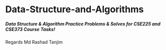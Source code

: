 # Data-Structure-and-Algorithms
##### Data Structure & Algorithm Practice Problems & Solves for CSE225 and CSE373 Course Tasks!


Regards Md Rashad Tanjim
